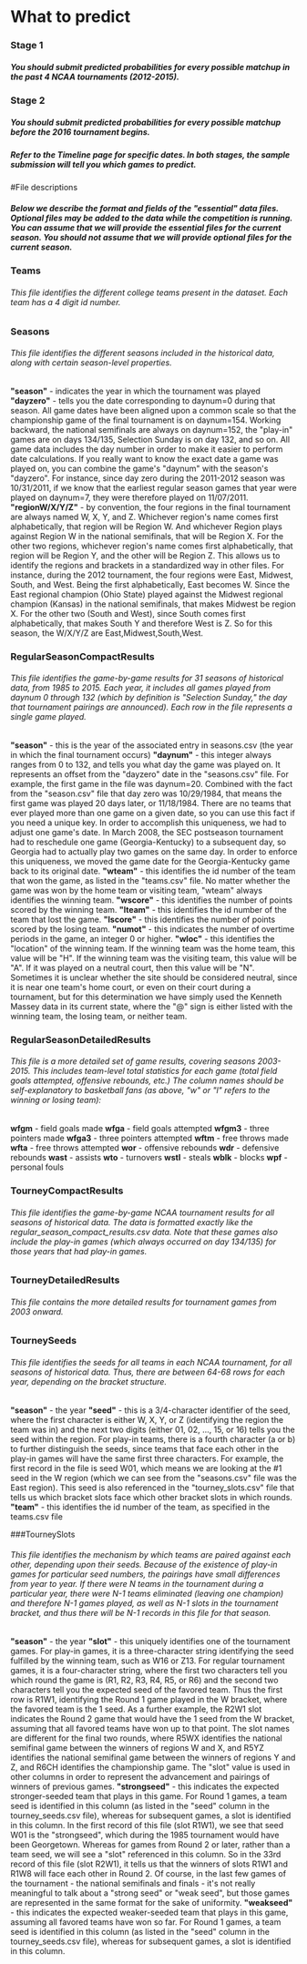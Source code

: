 # What to predict

### Stage 1
##### You should submit predicted probabilities for every possible matchup in the past 4 NCAA tournaments (2012-2015).

### Stage 2
##### You should submit predicted probabilities for every possible matchup before the 2016 tournament begins.

##### Refer to the Timeline page for specific dates. In both stages, the sample submission will tell you which games to predict.

#File descriptions

##### Below we describe the format and fields of the "essential" data files. Optional files may be added to the data while the competition is running. You can assume that we will provide the essential files for the current season. You should not assume that we will provide optional files for the current season.

### Teams

###### This file identifies the different college teams present in the dataset. Each team has a 4 digit id number.

### Seasons

###### This file identifies the different seasons included in the historical data, along with certain season-level properties.

**"season"** - indicates the year in which the tournament was played
**"dayzero"** - tells you the date corresponding to daynum=0 during that season. All game dates have been aligned upon a common scale so that the championship game of the final tournament is on daynum=154. Working backward, the national semifinals are always on daynum=152, the "play-in" games are on days 134/135, Selection Sunday is on day 132, and so on. All game data includes the day number in order to make it easier to perform date calculations. If you really want to know the exact date a game was played on, you can combine the game's "daynum" with the season's "dayzero". For instance, since day zero during the 2011-2012 season was 10/31/2011, if we know that the earliest regular season games that year were played on daynum=7, they were therefore played on 11/07/2011.
**"regionW/X/Y/Z"** - by convention, the four regions in the final tournament are always named W, X, Y, and Z. Whichever region's name comes first alphabetically, that region will be Region W. And whichever Region plays against Region W in the national semifinals, that will be Region X. For the other two regions, whichever region's name comes first alphabetically, that region will be Region Y, and the other will be Region Z. This allows us to identify the regions and brackets in a standardized way in other files. For instance, during the 2012 tournament, the four regions were East, Midwest, South, and West. Being the first alphabetically, East becomes W. Since the East regional champion (Ohio State) played against the Midwest regional champion (Kansas) in the national semifinals, that makes Midwest be region X. For the other two (South and West), since South comes first alphabetically, that makes South Y and therefore West is Z. So for this season, the W/X/Y/Z are East,Midwest,South,West.

### RegularSeasonCompactResults

###### This file identifies the game-by-game results for 31 seasons of historical data, from 1985 to 2015. Each year, it includes all games played from daynum 0 through 132 (which by definition is "Selection Sunday," the day that tournament pairings are announced). Each row in the file represents a single game played.

**"season"** - this is the year of the associated entry in seasons.csv (the year in which the final tournament occurs)
**"daynum"** - this integer always ranges from 0 to 132, and tells you what day the game was played on. It represents an offset from the "dayzero" date in the "seasons.csv" file. For example, the first game in the file was daynum=20. Combined with the fact from the "season.csv" file that day zero was 10/29/1984, that means the first game was played 20 days later, or 11/18/1984. There are no teams that ever played more than one game on a given date, so you can use this fact if you need a unique key. In order to accomplish this uniqueness, we had to adjust one game's date. In March 2008, the SEC postseason tournament had to reschedule one game (Georgia-Kentucky) to a subsequent day, so Georgia had to actually play two games on the same day. In order to enforce this uniqueness, we moved the game date for the Georgia-Kentucky game back to its original date.
**"wteam"** - this identifies the id number of the team that won the game, as listed in the "teams.csv" file. No matter whether the game was won by the home team or visiting team, "wteam" always identifies the winning team.
**"wscore"** - this identifies the number of points scored by the winning team.
**"lteam"** - this identifies the id number of the team that lost the game.
**"lscore"** - this identifies the number of points scored by the losing team.
**"numot"** - this indicates the number of overtime periods in the game, an integer 0 or higher.
**"wloc"** - this identifies the "location" of the winning team. If the winning team was the home team, this value will be "H". If the winning team was the visiting team, this value will be "A". If it was played on a neutral court, then this value will be "N". Sometimes it is unclear whether the site should be considered neutral, since it is near one team's home court, or even on their court during a tournament, but for this determination we have simply used the Kenneth Massey data in its current state, where the "@" sign is either listed with the winning team, the losing team, or neither team.

### RegularSeasonDetailedResults

###### This file is a more detailed set of game results, covering seasons 2003-2015. This includes team-level total statistics for each game (total field goals attempted, offensive rebounds, etc.) The column names should be self-explanatory to basketball fans (as above, "w" or "l" refers to the winning or losing team):

**wfgm** - field goals made
**wfga** - field goals attempted
**wfgm3** - three pointers made
**wfga3** - three pointers attempted
**wftm** - free throws made
**wfta** - free throws attempted
**wor** - offensive rebounds
**wdr** - defensive rebounds
**wast** - assists
**wto** - turnovers
**wstl** - steals
**wblk** - blocks
**wpf** - personal fouls

### TourneyCompactResults

###### This file identifies the game-by-game NCAA tournament results for all seasons of historical data. The data is formatted exactly like the regular_season_compact_results.csv data. Note that these games also include the play-in games (which always occurred on day 134/135) for those years that had play-in games.

### TourneyDetailedResults

###### This file contains the more detailed results for tournament games from 2003 onward.

### TourneySeeds

###### This file identifies the seeds for all teams in each NCAA tournament, for all seasons of historical data. Thus, there are between 64-68 rows for each year, depending on the bracket structure.

**"season"** - the year
**"seed"** - this is a 3/4-character identifier of the seed, where the first character is either W, X, Y, or Z (identifying the region the team was in) and the next two digits (either 01, 02, ..., 15, or 16) tells you the seed within the region. For play-in teams, there is a fourth character (a or b) to further distinguish the seeds, since teams that face each other in the play-in games will have the same first three characters. For example, the first record in the file is seed W01, which means we are looking at the #1 seed in the W region (which we can see from the "seasons.csv" file was the East region). This seed is also referenced in the "tourney_slots.csv" file that tells us which bracket slots face which other bracket slots in which rounds.
**"team"** - this identifies the id number of the team, as specified in the teams.csv file

###TourneySlots

###### This file identifies the mechanism by which teams are paired against each other, depending upon their seeds. Because of the existence of play-in games for particular seed numbers, the pairings have small differences from year to year. If there were N teams in the tournament during a particular year, there were N-1 teams eliminated (leaving one champion) and therefore N-1 games played, as well as N-1 slots in the tournament bracket, and thus there will be N-1 records in this file for that season.

**"season"** - the year
**"slot"** - this uniquely identifies one of the tournament games. For play-in games, it is a three-character string identifying the seed fulfilled by the winning team, such as W16 or Z13. For regular tournament games, it is a four-character string, where the first two characters tell you which round the game is (R1, R2, R3, R4, R5, or R6) and the second two characters tell you the expected seed of the favored team. Thus the first row is R1W1, identifying the Round 1 game played in the W bracket, where the favored team is the 1 seed. As a further example, the R2W1 slot indicates the Round 2 game that would have the 1 seed from the W bracket, assuming that all favored teams have won up to that point. The slot names are different for the final two rounds, where R5WX identifies the national semifinal game between the winners of regions W and X, and R5YZ identifies the national semifinal game between the winners of regions Y and Z, and R6CH identifies the championship game. The "slot" value is used in other columns in order to represent the advancement and pairings of winners of previous games.
**"strongseed"** - this indicates the expected stronger-seeded team that plays in this game. For Round 1 games, a team seed is identified in this column (as listed in the "seed" column in the tourney_seeds.csv file), whereas for subsequent games, a slot is identified in this column. In the first record of this file (slot R1W1), we see that seed W01 is the "strongseed", which during the 1985 tournament would have been Georgetown. Whereas for games from Round 2 or later, rather than a team seed, we will see a "slot" referenced in this column. So in the 33rd record of this file (slot R2W1), it tells us that the winners of slots R1W1 and R1W8 will face each other in Round 2. Of course, in the last few games of the tournament - the national semifinals and finals - it's not really meaningful to talk about a "strong seed" or "weak seed", but those games are represented in the same format for the sake of uniformity.
**"weakseed"** - this indicates the expected weaker-seeded team that plays in this game, assuming all favored teams have won so far. For Round 1 games, a team seed is identified in this column (as listed in the "seed" column in the tourney_seeds.csv file), whereas for subsequent games, a slot is identified in this column.
